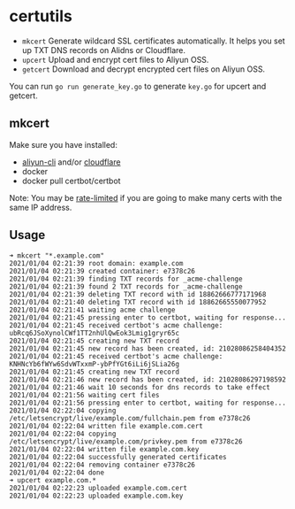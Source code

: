 # certutils

- `mkcert` Generate wildcard SSL certificates automatically. It helps you set up TXT DNS records on Alidns or Cloudflare.
- `upcert` Upload and encrypt cert files to Aliyun OSS.
- `getcert` Download and decrypt encrypted cert files on Aliyun OSS.

You can run `go run generate_key.go` to generate `key.go` for upcert and getcert.

## mkcert

Make sure you have installed:

- [aliyun-cli](https://github.com/aliyun/aliyun-cli) and/or [cloudflare](https://github.com/caiguanhao/cloudflare)
- docker
- docker pull certbot/certbot

Note: You may be [rate-limited](https://letsencrypt.org/docs/rate-limits/) if you are going to make many certs with the same IP address.

## Usage

```
➜ mkcert "*.example.com"
2021/01/04 02:21:39 root domain: example.com
2021/01/04 02:21:39 created container: e7378c26
2021/01/04 02:21:39 finding TXT records for _acme-challenge
2021/01/04 02:21:39 found 2 TXT records for _acme-challenge
2021/01/04 02:21:39 deleting TXT record with id 18862666777171968
2021/01/04 02:21:40 deleting TXT record with id 18862665550077952
2021/01/04 02:21:41 waiting acme challenge
2021/01/04 02:21:45 pressing enter to certbot, waiting for response...
2021/01/04 02:21:45 received certbot's acme challenge: ubRcq6JSoXynolCWf1TT2nhUlQwEok3Lmig1gryr65c
2021/01/04 02:21:45 creating new TXT record
2021/01/04 02:21:45 new record has been created, id: 21028086258404352
2021/01/04 02:21:45 received certbot's acme challenge: KNHNcYb6fWYw6SdvWTxxmP-ybPfYGt6iLi6jSLia26g
2021/01/04 02:21:45 creating new TXT record
2021/01/04 02:21:46 new record has been created, id: 21028086297198592
2021/01/04 02:21:46 wait 10 seconds for dns records to take effect
2021/01/04 02:21:56 waiting cert files
2021/01/04 02:21:56 pressing enter to certbot, waiting for response...
2021/01/04 02:22:04 copying /etc/letsencrypt/live/example.com/fullchain.pem from e7378c26
2021/01/04 02:22:04 written file example.com.cert
2021/01/04 02:22:04 copying /etc/letsencrypt/live/example.com/privkey.pem from e7378c26
2021/01/04 02:22:04 written file example.com.key
2021/01/04 02:22:04 successfully generated certificates
2021/01/04 02:22:04 removing container e7378c26
2021/01/04 02:22:04 done
➜ upcert example.com.*
2021/01/04 02:22:23 uploaded example.com.cert
2021/01/04 02:22:23 uploaded example.com.key
```
